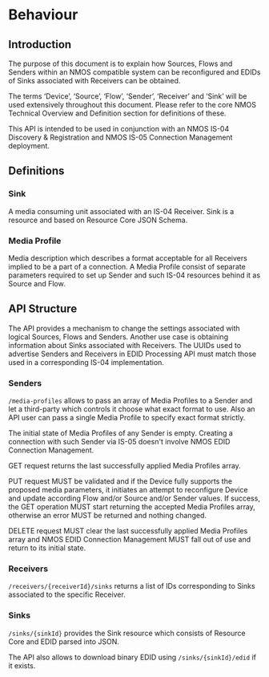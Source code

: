 # Behaviour

## Introduction

The purpose of this document is to explain how Sources, Flows and Senders within an NMOS compatible system can be reconfigured and EDIDs of Sinks associated with Receivers can be obtained.

The terms ‘Device’, ‘Source’, ‘Flow’, ‘Sender’, ‘Receiver’ and ‘Sink’ will be used extensively throughout this document. Please refer to the core NMOS Technical Overview and Definition section for definitions of these.

This API is intended to be used in conjunction with an NMOS IS-04 Discovery & Registration and NMOS IS-05 Connection Management deployment.

## Definitions

### Sink

A media consuming unit associated with an IS-04 Receiver. Sink is a resource and based on Resource Core JSON Schema.

### Media Profile

Media description which describes a format acceptable for all Receivers implied to be a part of a connection. A Media Profile consist of separate parameters required to set up Sender and such IS-04 resources behind it as Source and Flow.

## API Structure

The API provides a mechanism to change the settings associated with logical Sources, Flows and Senders. Another use case is obtaining information about Sinks associated with Receivers. The UUIDs used to advertise Senders and Receivers in EDID Processing API must match those used in a corresponding IS-04 implementation.

### Senders

`/media-profiles` allows to pass an array of Media Profiles to a Sender and let a third-party which controls it choose what exact format to use. Also an API user can pass a single Media Profile to specify exact format strictly.

The initial state of Media Profiles of any Sender is empty. Creating a connection with such Sender via IS-05 doesn't involve NMOS EDID Connection Management.

GET request returns the last successfully applied Media Profiles array.

PUT request MUST be validated and if the Device fully supports the proposed media parameters, it initiates an attempt to reconfigure Device and update according Flow and/or Source and/or Sender values. If success, the GET operation MUST start returning the accepted Media Profiles array, otherwise an error MUST be returned and nothing changed.

DELETE request MUST clear the last successfully applied Media Profiles array and NMOS EDID Connection Management MUST fall out of use and return to its initial state.

### Receivers

`/receivers/{receiverId}/sinks` returns a list of IDs corresponding to Sinks associated to the specific Receiver.

### Sinks

`/sinks/{sinkId}` provides the Sink resource which consists of Resource Core and EDID parsed into JSON.

The API also allows to download binary EDID using `/sinks/{sinkId}/edid` if it exists.
